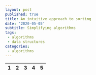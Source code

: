 ```yaml
---
layout: post
published: true
title: An intuitive approach to sorting
date: '2020-05-05'
subtitle: Simplifying algorithms
tags:
 - algorithms
 - data structures
categories:
 - algorithms
---
```




| 1 | 2 | 3 | 4 | 5 |
|---|---|---|---|---|
